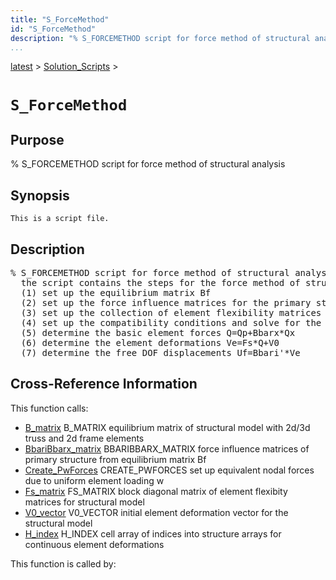 ```yaml
---
title: "S_ForceMethod"
id: "S_ForceMethod"
description: "% S_FORCEMETHOD script for force method of structural analysis"
...
```


<!-- <a name="_top"></a> -->
<!-- <div><a href="../../.autoindex.md">Home</a> &gt;  -->
 <a href="#">latest</a> &gt; <a href=".autoindex.md">Solution_Scripts</a> &gt; 
<!-- S_ForceMethod.m</div> -->

<!--<table width="100%"><tr><td align="left"><a href="../../.autoindex.md"><img alt="<" border="0" src="../../left.png">&nbsp;Master index</a></td>
<td align="right"><a href=".autoindex.md">Index for latest\Solution_Scripts&nbsp;<img alt=">" border="0" src="../../right.png"></a></td></tr></table>-->
# `S_ForceMethod`



## <a name="_name"></a>Purpose


% S_FORCEMETHOD script for force method of structural analysis

<!-- <div class="box"><strong>% S_FORCEMETHOD script for force method of structural analysis</strong></div> -->

## <a name="_synopsis"></a>Synopsis

`This is a script file.` 

## Description


<pre class="comment">% S_FORCEMETHOD script for force method of structural analysis
  the script contains the steps for the force method of structural analysis:
  (1) set up the equilibrium matrix Bf
  (2) set up the force influence matrices for the primary structure Bbari and Bbarx
  (3) set up the collection of element flexibility matrices Fs
  (4) set up the compatibility conditions and solve for the redundant basic forces Qx
  (5) determine the basic element forces Q=Qp+Bbarx*Qx
  (6) determine the element deformations Ve=Fs*Q+V0
  (7) determine the free DOF displacements Uf=Bbari'*Ve</pre>
<!-- <div class="fragment"><pre class="comment">% S_FORCEMETHOD script for force method of structural analysis
  the script contains the steps for the force method of structural analysis:
  (1) set up the equilibrium matrix Bf
  (2) set up the force influence matrices for the primary structure Bbari and Bbarx
  (3) set up the collection of element flexibility matrices Fs
  (4) set up the compatibility conditions and solve for the redundant basic forces Qx
  (5) determine the basic element forces Q=Qp+Bbarx*Qx
  (6) determine the element deformations Ve=Fs*Q+V0
  (7) determine the free DOF displacements Uf=Bbari'*Ve</pre></div> -->

<!-- crossreference -->
## <a name="_cross"></a>Cross-Reference Information

This function calls:
<ul style="list-style-image:url(../../matlabicon.gif)">
<li><a href="/Functions/../../latest/General_Functions/B_matrix" class="code" title="function B = B_matrix (Model)">B_matrix</a>	B_MATRIX equilibrium matrix of structural model with 2d/3d truss and 2d frame elements</li><li><a href="/Functions/../../latest/General_Functions/BbariBbarx_matrix" class="code" title="function [Bbari,Bbarx,ind_x] = BbariBbarx_matrix (Bf,ind_r,ind_rng)">BbariBbarx_matrix</a>	BBARIBBARX_MATRIX force influence matrices of primary structure from equilibrium matrix Bf</li><li><a href="/Functions/../../latest/General_Functions/Create_PwForces" class="code" title="function Pw = Create_PwForces (Model,ElemData)">Create_PwForces</a>	CREATE_PWFORCES set up equivalent nodal forces due to uniform element loading w</li><li><a href="/Functions/../../latest/General_Functions/Fs_matrix" class="code" title="function Fs = Fs_matrix (Model,ElemData,Roption)">Fs_matrix</a>	FS_MATRIX block diagonal matrix of element flexibity matrices for structural model</li><li><a href="/Functions/../../latest/General_Functions/V0_vector" class="code" title="function V0 = V0_vector (Model,ElemData,Roption)">V0_vector</a>	V0_VECTOR initial element deformation vector for the structural model</li><li><a href="/Functions/../../latest/Utility_Functions/General/H_index" class="code" title="function iced = H_index (Model,ElemData)">H_index</a>	H_INDEX cell array of indices into structure arrays for continuous element deformations</li></ul>

This function is called by:
<ul style="list-style-image:url(../../matlabicon.gif)">
</ul>
<!-- crossreference -->




<!-- <hr><address>Generated on Mon 15-Feb-2021 18:38:47 by <strong><a href="http://www.artefact.tk/software/matlab/m2html/" title="Matlab Documentation in HTML">m2html</a></strong> &copy; 2005</address> -->